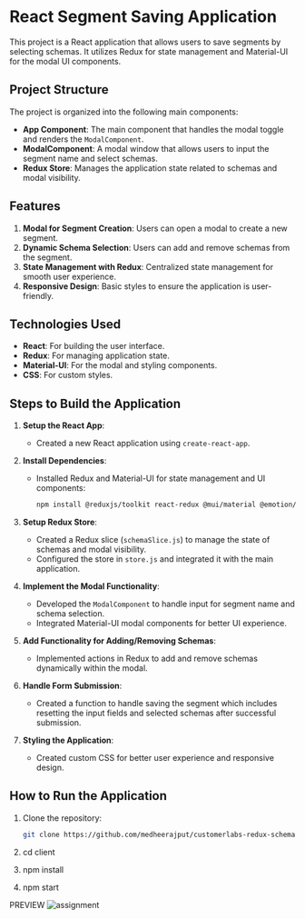 # React Segment Saving Application

This project is a React application that allows users to save segments by selecting schemas. It utilizes Redux for state management and Material-UI for the modal UI components.

## Project Structure

The project is organized into the following main components:

- **App Component**: The main component that handles the modal toggle and renders the `ModalComponent`.
- **ModalComponent**: A modal window that allows users to input the segment name and select schemas.
- **Redux Store**: Manages the application state related to schemas and modal visibility.

## Features

1. **Modal for Segment Creation**: Users can open a modal to create a new segment.
2. **Dynamic Schema Selection**: Users can add and remove schemas from the segment.
3. **State Management with Redux**: Centralized state management for smooth user experience.
4. **Responsive Design**: Basic styles to ensure the application is user-friendly.

## Technologies Used

- **React**: For building the user interface.
- **Redux**: For managing application state.
- **Material-UI**: For the modal and styling components.
- **CSS**: For custom styles.

## Steps to Build the Application

1. **Setup the React App**:
   - Created a new React application using `create-react-app`.

2. **Install Dependencies**:
   - Installed Redux and Material-UI for state management and UI components:
     ```bash
     npm install @reduxjs/toolkit react-redux @mui/material @emotion/react @emotion/styled
     ```

3. **Setup Redux Store**:
   - Created a Redux slice (`schemaSlice.js`) to manage the state of schemas and modal visibility.
   - Configured the store in `store.js` and integrated it with the main application.

4. **Implement the Modal Functionality**:
   - Developed the `ModalComponent` to handle input for segment name and schema selection.
   - Integrated Material-UI modal components for better UI experience.

5. **Add Functionality for Adding/Removing Schemas**:
   - Implemented actions in Redux to add and remove schemas dynamically within the modal.

6. **Handle Form Submission**:
   - Created a function to handle saving the segment which includes resetting the input fields and selected schemas after successful submission.

7. **Styling the Application**:
   - Created custom CSS for better user experience and responsive design.

## How to Run the Application

1. Clone the repository:
   ```bash
   git clone https://github.com/medheerajput/customerlabs-redux-schema-app.git

2. cd client

3. npm install

4. npm start


PREVIEW
![assignment](https://github.com/user-attachments/assets/eebdae1b-681e-47b6-b057-9d28443da4ba)


